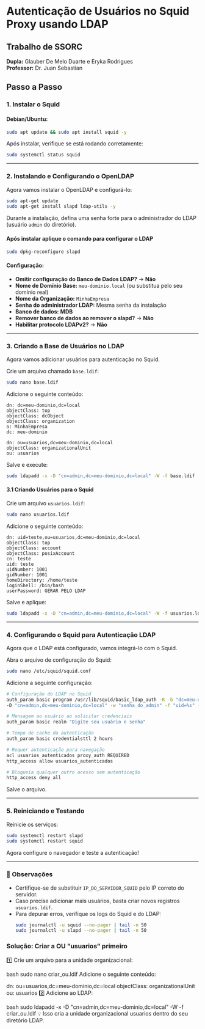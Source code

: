 # Autenticação de Usuários no Squid Proxy usando LDAP

## Trabalho de SSORC
**Dupla:** Glauber De Melo Duarte e Eryka Rodrigues  
**Professor:** Dr. Juan Sebastian  

## Passo a Passo

### 1. Instalar o Squid
#### Debian/Ubuntu:
```bash
sudo apt update && sudo apt install squid -y
```

Após instalar, verifique se está rodando corretamente:
```bash
sudo systemctl status squid
```

---
### 2. Instalando e Configurando o OpenLDAP
Agora vamos instalar o OpenLDAP e configurá-lo:
```bash
sudo apt-get update
sudo apt-get install slapd ldap-utils -y
```
Durante a instalação, defina uma senha forte para o administrador do LDAP (usuário `admin` do diretório).

#### Após instalar aplique o comando para configurar o LDAP
```bash
sudo dpkg-reconfigure slapd
```
#### Configuração:
- **Omitir configuração do Banco de Dados LDAP?** → **Não**
- **Nome de Domínio Base:** `meu-dominio.local` (ou substitua pelo seu domínio real)
- **Nome da Organização:** `MinhaEmpresa`
- **Senha do administrador LDAP:** Mesma senha da instalação
- **Banco de dados:** **MDB**
- **Remover banco de dados ao remover o slapd?** → **Não**
- **Habilitar protocolo LDAPv2?** → **Não**

---
### 3. Criando a Base de Usuários no LDAP
Agora vamos adicionar usuários para autenticação no Squid.

Crie um arquivo chamado `base.ldif`:
```bash
sudo nano base.ldif
```

Adicione o seguinte conteúdo:
```ldif
dn: dc=meu-dominio,dc=local
objectClass: top
objectClass: dcObject
objectClass: organization
o: MinhaEmpresa
dc: meu-dominio

dn: ou=usuarios,dc=meu-dominio,dc=local
objectClass: organizationalUnit
ou: usuarios
```

Salve e execute:
```bash
sudo ldapadd -x -D "cn=admin,dc=meu-dominio,dc=local" -W -f base.ldif
```

#### 3.1 Criando Usuários para o Squid
Crie um arquivo `usuarios.ldif`:
```bash
sudo nano usuarios.ldif
```

Adicione o seguinte conteúdo:
```ldif
dn: uid=teste,ou=usuarios,dc=meu-dominio,dc=local
objectClass: top
objectClass: account
objectClass: posixAccount
cn: teste
uid: teste
uidNumber: 1001
gidNumber: 1001
homeDirectory: /home/teste
loginShell: /bin/bash
userPassword: GERAR PELO LDAP
```

Salve e aplique:
```bash
sudo ldapadd -x -D "cn=admin,dc=meu-dominio,dc=local" -W -f usuarios.ldif
```

---
### 4. Configurando o Squid para Autenticação LDAP
Agora que o LDAP está configurado, vamos integrá-lo com o Squid.

Abra o arquivo de configuração do Squid:
```bash
sudo nano /etc/squid/squid.conf
```

Adicione a seguinte configuração:
```bash
# Configuração do LDAP no Squid
auth_param basic program /usr/lib/squid/basic_ldap_auth -R -b "dc=meu-dominio,dc=local" \
-D "cn=admin,dc=meu-dominio,dc=local" -w "senha_do_admin" -f "uid=%s" -h IP_DO_SERVIDOR_SQUID

# Mensagem ao usuário ao solicitar credenciais
auth_param basic realm "Digite seu usuário e senha"

# Tempo de cache da autenticação
auth_param basic credentialsttl 2 hours

# Requer autenticação para navegação
acl usuarios_autenticados proxy_auth REQUIRED
http_access allow usuarios_autenticados

# Bloqueia qualquer outro acesso sem autenticação
http_access deny all
```

Salve o arquivo.

---
### 5. Reiniciando e Testando
Reinicie os serviços:
```bash
sudo systemctl restart slapd
sudo systemctl restart squid
```

Agora configure o navegador e teste a autenticação!

---
### 📌 Observações
- Certifique-se de substituir `IP_DO_SERVIDOR_SQUID` pelo IP correto do servidor.
- Caso precise adicionar mais usuários, basta criar novos registros `usuarios.ldif`.
- Para depurar erros, verifique os logs do Squid e do LDAP:
  ```bash
  sudo journalctl -u squid --no-pager | tail -n 50
  sudo journalctl -u slapd --no-pager | tail -n 50
  ```

### Solução: Criar a OU "usuarios" primeiro
1️⃣ Crie um arquivo para a unidade organizacional:

bash
sudo nano criar_ou.ldif
Adicione o seguinte conteúdo:

dn: ou=usuarios,dc=meu-dominio,dc=local
objectClass: organizationalUnit
ou: usuarios
2️⃣ Adicione ao LDAP:

bash
sudo ldapadd -x -D "cn=admin,dc=meu-dominio,dc=local" -W -f criar_ou.ldif
💡 Isso cria a unidade organizacional usuarios dentro do seu diretório LDAP.
